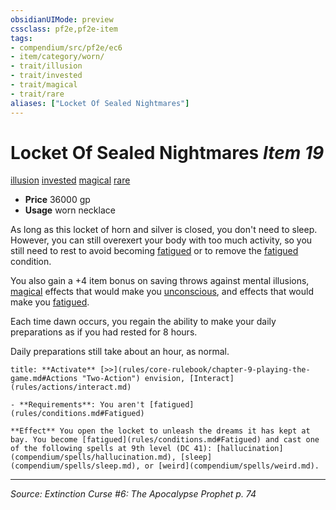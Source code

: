 ```yaml
---
obsidianUIMode: preview
cssclass: pf2e,pf2e-item
tags:
- compendium/src/pf2e/ec6
- item/category/worn/
- trait/illusion
- trait/invested
- trait/magical
- trait/rare
aliases: ["Locket Of Sealed Nightmares"]
---
```

# Locket Of Sealed Nightmares *Item 19*  
[illusion](illusion.md "Illusion School Trait")  [invested](invested.md "Invested Item Trait")  [magical](magical.md "Magical Item Trait")  [rare](rare.md "Rare Rarity Trait")  

- **Price** 36000 gp
- **Usage** worn necklace

As long as this locket of horn and silver is closed, you don't need to sleep. However, you can still overexert your body with too much activity, so you still need to rest to avoid becoming [fatigued](conditions.md#Fatigued) or to remove the [fatigued](conditions.md#Fatigued) condition.

You also gain a +4 item bonus on saving throws against mental illusions, [magical](magical.md "Magical Item Trait") effects that would make you [unconscious](conditions.md#Unconscious), and effects that would make you [fatigued](conditions.md#Fatigued).

Each time dawn occurs, you regain the ability to make your daily preparations as if you had rested for 8 hours.

Daily preparations still take about an hour, as normal.

```ad-embed-ability
title: **Activate** [>>](rules/core-rulebook/chapter-9-playing-the-game.md#Actions "Two-Action") envision, [Interact](rules/actions/interact.md)

- **Requirements**: You aren't [fatigued](rules/conditions.md#Fatigued)

**Effect** You open the locket to unleash the dreams it has kept at bay. You become [fatigued](rules/conditions.md#Fatigued) and cast one of the following spells at 9th level (DC 41): [hallucination](compendium/spells/hallucination.md), [sleep](compendium/spells/sleep.md), or [weird](compendium/spells/weird.md).
```


---
*Source: Extinction Curse #6: The Apocalypse Prophet p. 74*